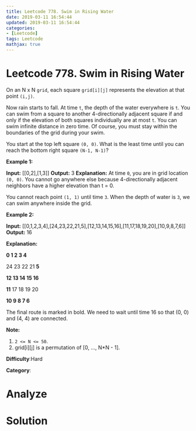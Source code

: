 ```yaml
---
title: Leetcode 778. Swim in Rising Water
date: 2019-03-11 16:54:44
updated: 2019-03-11 16:54:44
categories: 
- [Leetcode]
tags: Leetcode
mathjax: true
---
```


# Leetcode 778. Swim in Rising Water

On an N x N  `grid`, each square  `grid[i][j]`  represents the elevation at that point  `(i,j)`.

Now rain starts to fall. At time  `t`, the depth of the water everywhere is  `t`. You can swim from a square to another 4-directionally adjacent square if and only if the elevation of both squares individually are at most `t`. You can swim infinite distance in zero time. Of course, you must stay within the boundaries of the grid during your swim.

You start at the top left square  `(0, 0)`. What is the least time until you can reach the bottom right square  `(N-1, N-1)`?

**Example 1:**

**Input:** [[0,2],[1,3]]
**Output:** 3
**Explanation:**
At time `0`, you are in grid location `(0, 0)`.
You cannot go anywhere else because 4-directionally adjacent neighbors have a higher elevation than t = 0.

You cannot reach point `(1, 1)` until time `3`.
When the depth of water is `3`, we can swim anywhere inside the grid.

**Example 2:**

**Input:** [[0,1,2,3,4],[24,23,22,21,5],[12,13,14,15,16],[11,17,18,19,20],[10,9,8,7,6]]
**Output:** 16

**Explanation:**

 **0  1  2  3  4**

24 23 22 21  **5**

**12 13 14 15 16**

**11** 17 18 19 20

**10  9  8  7  6**

The final route is marked in bold.
We need to wait until time 16 so that (0, 0) and (4, 4) are connected.

**Note:**

1.  `2 <= N <= 50`.
2.  grid[i][j] is a permutation of [0, ..., N*N - 1].

**Difficulty**:Hard

**Category**:

# Analyze


# Solution

```cpp

```